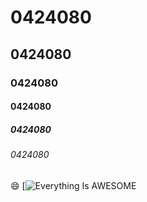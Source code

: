 # 0424080 
## 0424080
### 0424080
#### 0424080
##### 0424080
###### 0424080

:smile:
[![Everything Is AWESOME](http://www.fotor.com/images2/features/photo_effects/e_bw.jpg)
